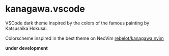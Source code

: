 # kanagawa.vscode

VSCode dark theme inspired by the colors of the famous painting by Katsushika Hokusai.

Colorscheme inspired in the best theme on NeoVim [rebelot/kanagawa.nvim](https://github.com/rebelot/kanagawa.nvim)

**under development**
